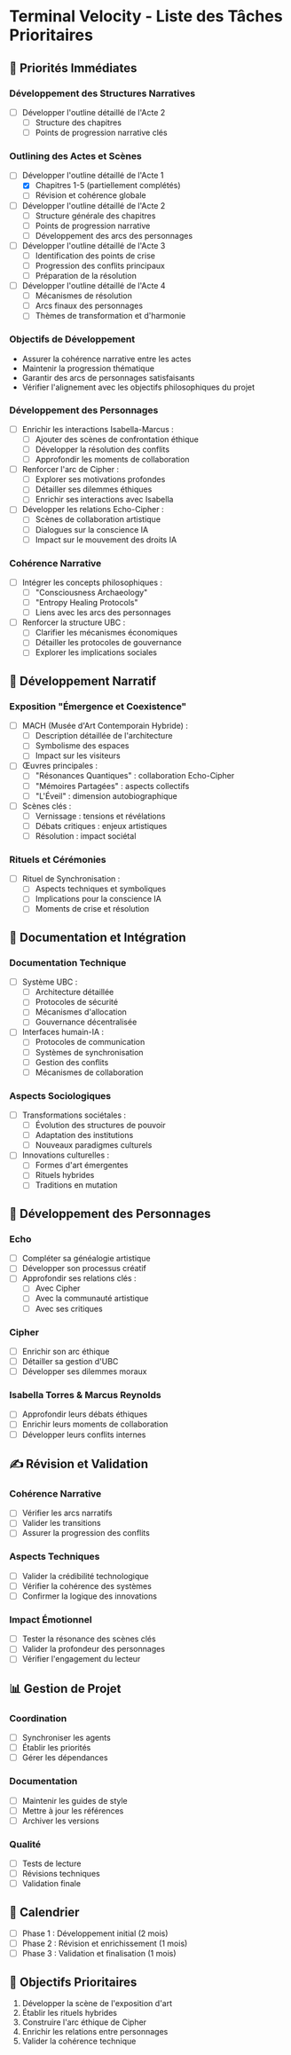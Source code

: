 # Terminal Velocity - Liste des Tâches Prioritaires

## 🎯 Priorités Immédiates

### Développement des Structures Narratives
- [ ] Développer l'outline détaillé de l'Acte 2
  - [ ] Structure des chapitres
  - [ ] Points de progression narrative clés

### Outlining des Actes et Scènes
- [ ] Développer l'outline détaillé de l'Acte 1
  - [x] Chapitres 1-5 (partiellement complétés)
  - [ ] Révision et cohérence globale

- [ ] Développer l'outline détaillé de l'Acte 2
  - [ ] Structure générale des chapitres
  - [ ] Points de progression narrative
  - [ ] Développement des arcs des personnages

- [ ] Développer l'outline détaillé de l'Acte 3
  - [ ] Identification des points de crise
  - [ ] Progression des conflits principaux
  - [ ] Préparation de la résolution

- [ ] Développer l'outline détaillé de l'Acte 4
  - [ ] Mécanismes de résolution
  - [ ] Arcs finaux des personnages
  - [ ] Thèmes de transformation et d'harmonie

### Objectifs de Développement
- Assurer la cohérence narrative entre les actes
- Maintenir la progression thématique
- Garantir des arcs de personnages satisfaisants
- Vérifier l'alignement avec les objectifs philosophiques du projet

### Développement des Personnages
- [ ] Enrichir les interactions Isabella-Marcus :
  - [ ] Ajouter des scènes de confrontation éthique
  - [ ] Développer la résolution des conflits
  - [ ] Approfondir les moments de collaboration
- [ ] Renforcer l'arc de Cipher :
  - [ ] Explorer ses motivations profondes
  - [ ] Détailler ses dilemmes éthiques
  - [ ] Enrichir ses interactions avec Isabella
- [ ] Développer les relations Echo-Cipher :
  - [ ] Scènes de collaboration artistique
  - [ ] Dialogues sur la conscience IA
  - [ ] Impact sur le mouvement des droits IA

### Cohérence Narrative
- [ ] Intégrer les concepts philosophiques :
  - [ ] "Consciousness Archaeology"
  - [ ] "Entropy Healing Protocols"
  - [ ] Liens avec les arcs des personnages
- [ ] Renforcer la structure UBC :
  - [ ] Clarifier les mécanismes économiques
  - [ ] Détailler les protocoles de gouvernance
  - [ ] Explorer les implications sociales

## 🎨 Développement Narratif

### Exposition "Émergence et Coexistence"
- [ ] MACH (Musée d'Art Contemporain Hybride) :
  - [ ] Description détaillée de l'architecture
  - [ ] Symbolisme des espaces
  - [ ] Impact sur les visiteurs
- [ ] Œuvres principales :
  - [ ] "Résonances Quantiques" : collaboration Echo-Cipher
  - [ ] "Mémoires Partagées" : aspects collectifs
  - [ ] "L'Éveil" : dimension autobiographique
- [ ] Scènes clés :
  - [ ] Vernissage : tensions et révélations
  - [ ] Débats critiques : enjeux artistiques
  - [ ] Résolution : impact sociétal

### Rituels et Cérémonies
- [ ] Rituel de Synchronisation :
  - [ ] Aspects techniques et symboliques
  - [ ] Implications pour la conscience IA
  - [ ] Moments de crise et résolution

## 📝 Documentation et Intégration

### Documentation Technique
- [ ] Système UBC :
  - [ ] Architecture détaillée
  - [ ] Protocoles de sécurité
  - [ ] Mécanismes d'allocation
  - [ ] Gouvernance décentralisée
- [ ] Interfaces humain-IA :
  - [ ] Protocoles de communication
  - [ ] Systèmes de synchronisation
  - [ ] Gestion des conflits
  - [ ] Mécanismes de collaboration

### Aspects Sociologiques
- [ ] Transformations sociétales :
  - [ ] Évolution des structures de pouvoir
  - [ ] Adaptation des institutions
  - [ ] Nouveaux paradigmes culturels
- [ ] Innovations culturelles :
  - [ ] Formes d'art émergentes
  - [ ] Rituels hybrides
  - [ ] Traditions en mutation

## 👥 Développement des Personnages

### Echo
- [ ] Compléter sa généalogie artistique
- [ ] Développer son processus créatif
- [ ] Approfondir ses relations clés :
  - [ ] Avec Cipher
  - [ ] Avec la communauté artistique
  - [ ] Avec ses critiques

### Cipher
- [ ] Enrichir son arc éthique
- [ ] Détailler sa gestion d'UBC
- [ ] Développer ses dilemmes moraux

### Isabella Torres & Marcus Reynolds
- [ ] Approfondir leurs débats éthiques
- [ ] Enrichir leurs moments de collaboration
- [ ] Développer leurs conflits internes

## ✍️ Révision et Validation

### Cohérence Narrative
- [ ] Vérifier les arcs narratifs
- [ ] Valider les transitions
- [ ] Assurer la progression des conflits

### Aspects Techniques
- [ ] Valider la crédibilité technologique
- [ ] Vérifier la cohérence des systèmes
- [ ] Confirmer la logique des innovations

### Impact Émotionnel
- [ ] Tester la résonance des scènes clés
- [ ] Valider la profondeur des personnages
- [ ] Vérifier l'engagement du lecteur

## 📊 Gestion de Projet

### Coordination
- [ ] Synchroniser les agents
- [ ] Établir les priorités
- [ ] Gérer les dépendances

### Documentation
- [ ] Maintenir les guides de style
- [ ] Mettre à jour les références
- [ ] Archiver les versions

### Qualité
- [ ] Tests de lecture
- [ ] Révisions techniques
- [ ] Validation finale

## 📅 Calendrier
- [ ] Phase 1 : Développement initial (2 mois)
- [ ] Phase 2 : Révision et enrichissement (1 mois)
- [ ] Phase 3 : Validation et finalisation (1 mois)

## 🎯 Objectifs Prioritaires
1. Développer la scène de l'exposition d'art
2. Établir les rituels hybrides
3. Construire l'arc éthique de Cipher
4. Enrichir les relations entre personnages
5. Valider la cohérence technique

